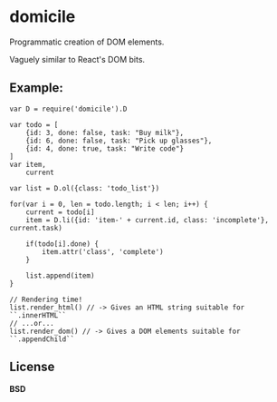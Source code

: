 domicile
========

Programmatic creation of DOM elements.

Vaguely similar to React's DOM bits.


Example:
--------

    var D = require('domicile').D

    var todo = [
        {id: 3, done: false, task: "Buy milk"},
        {id: 6, done: false, task: "Pick up glasses"},
        {id: 4, done: true, task: "Write code"}
    ]
    var item,
        current

    var list = D.ol({class: 'todo_list'})

    for(var i = 0, len = todo.length; i < len; i++) {
        current = todo[i]
        item = D.li({id: 'item-' + current.id, class: 'incomplete'}, current.task)

        if(todo[i].done) {
            item.attr('class', 'complete')
        }

        list.append(item)
    }

    // Rendering time!
    list.render_html() // -> Gives an HTML string suitable for ``.innerHTML``
    // ...or...
    list.render_dom() // -> Gives a DOM elements suitable for ``.appendChild``


License
-------

**BSD**
